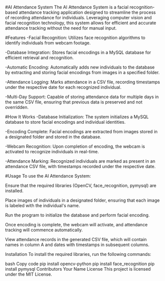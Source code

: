 #AI Attendance System
The AI Attendance System is a facial recognition-based attendance tracking application designed to streamline the process of recording attendance for individuals. Leveraging computer vision and facial recognition technology, this system allows for efficient and accurate attendance tracking without the need for manual input.

#Features
-Facial Recognition: Utilizes face recognition algorithms to identify individuals from webcam footage.

-Database Integration: Stores facial encodings in a MySQL database for efficient retrieval and recognition.

-Automatic Encoding: Automatically adds new individuals to the database by extracting and storing facial encodings from images in a specified folder.

-Attendance Logging: Marks attendance in a CSV file, recording timestamps under the respective date for each recognized individual.

-Multi-Day Support: Capable of storing attendance data for multiple days in the same CSV file, ensuring that previous data is preserved and not overridden.

#How It Works
-Database Initialization: The system initializes a MySQL database to store facial encodings and individual identities.

-Encoding Complete: Facial encodings are extracted from images stored in a designated folder and stored in the database.

-Webcam Recognition: Upon completion of encoding, the webcam is activated to recognize individuals in real-time.

-Attendance Marking: Recognized individuals are marked as present in an attendance CSV file, with timestamps recorded under the respective date.

#Usage
To use the AI Attendance System:

Ensure that the required libraries (OpenCV, face_recognition, pymysql) are installed.

Place images of individuals in a designated folder, ensuring that each image is labeled with the individual's name.

Run the program to initialize the database and perform facial encoding.

Once encoding is complete, the webcam will activate, and attendance tracking will commence automatically.

View attendance records in the generated CSV file, which will contain names in column A and dates with timestamps in subsequent columns.

Installation
To install the required libraries, run the following commands:

bash
Copy code
pip install opencv-python
pip install face_recognition
pip install pymysql
Contributors
Your Name
License
This project is licensed under the MIT License.
